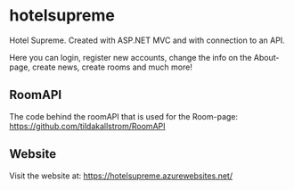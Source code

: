 # hotelsupreme
Hotel Supreme. Created with ASP.NET MVC and with connection to an API.

Here you can login, register new accounts, change the info on the About-page, create news, create rooms and much more!

## RoomAPI
The code behind the roomAPI that is used for the Room-page: https://github.com/tildakallstrom/RoomAPI

## Website
Visit the website at: https://hotelsupreme.azurewebsites.net/
